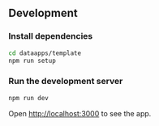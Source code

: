 ## Development


### Install dependencies
```bash
cd dataapps/template
npm run setup
```

### Run the development server
```bash
npm run dev
```

Open [http://localhost:3000](http://localhost:3000) to see the app.

